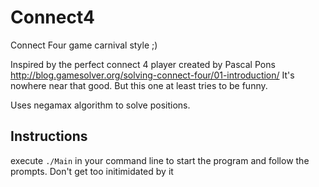 # Connect4
Connect Four game carnival style ;)

Inspired by the perfect connect 4 player created by Pascal Pons http://blog.gamesolver.org/solving-connect-four/01-introduction/
It's nowhere near that good. But this one at least tries to be funny.

Uses negamax algorithm to solve positions. 

## Instructions
execute `./Main` in your command line to start the program and follow the prompts. Don't get too initimidated by it
